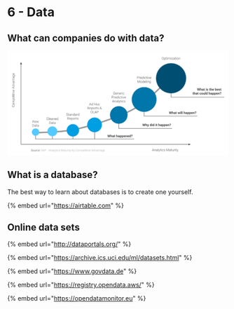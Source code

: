 # 6 - Data

## What can companies do with data?

![](../.gitbook/assets/analytics-maturity-and-competitive-advantage.png)

## What is a database?

The best way to learn about databases is to create one yourself.

{% embed url="https://airtable.com" %}

## Online data sets

{% embed url="http://dataportals.org/" %}

{% embed url="https://archive.ics.uci.edu/ml/datasets.html" %}

{% embed url="https://www.govdata.de" %}

{% embed url="https://registry.opendata.aws/" %}

{% embed url="https://opendatamonitor.eu" %}



